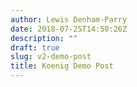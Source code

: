 ```yaml
---
author: Lewis Denham-Parry
date: 2018-07-25T14:50:26Z
description: ""
draft: true
slug: v2-demo-post
title: Koenig Demo Post
---
```


